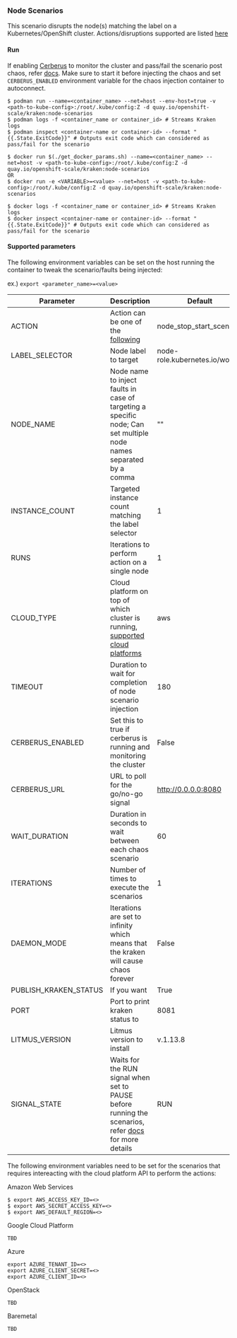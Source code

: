 ### Node Scenarios
This scenario disrupts the node(s) matching the label on a Kubernetes/OpenShift cluster. Actions/disruptions supported are listed [here](https://github.com/cloud-bulldozer/kraken/blob/master/docs/node_scenarios.md)

#### Run
If enabling [Cerberus](https://github.com/cloud-bulldozer/kraken#kraken-scenario-passfail-criteria-and-report) to monitor the cluster and pass/fail the scenario post chaos, refer [docs](https://github.com/cloud-bulldozer/kraken-hub/tree/main/docs/cerberus.md). Make sure to start it before injecting the chaos and set `CERBERUS_ENABLED` environment variable for the chaos injection container to autoconnect.

```
$ podman run --name=<container_name> --net=host --env-host=true -v <path-to-kube-config>:/root/.kube/config:Z -d quay.io/openshift-scale/kraken:node-scenarios
$ podman logs -f <container_name or container_id> # Streams Kraken logs
$ podman inspect <container-name or container-id> --format "{{.State.ExitCode}}" # Outputs exit code which can considered as pass/fail for the scenario
```

```
$ docker run $(./get_docker_params.sh) --name=<container_name> --net=host -v <path-to-kube-config>:/root/.kube/config:Z -d quay.io/openshift-scale/kraken:node-scenarios
OR 
$ docker run -e <VARIABLE>=<value> --net=host -v <path-to-kube-config>:/root/.kube/config:Z -d quay.io/openshift-scale/kraken:node-scenarios

$ docker logs -f <container_name or container_id> # Streams Kraken logs
$ docker inspect <container-name or container-id> --format "{{.State.ExitCode}}" # Outputs exit code which can considered as pass/fail for the scenario
```

#### Supported parameters

The following environment variables can be set on the host running the container to tweak the scenario/faults being injected:

ex.) 
`export <parameter_name>=<value>`

Parameter               | Description                                                           | Default
----------------------- | -----------------------------------------------------------------     | ------------------------------------ |
ACTION                  | Action can be one of the [following](https://github.com/cloud-bulldozer/kraken/blob/master/docs/node_scenarios.md) | node_stop_start_scenario |
LABEL_SELECTOR          | Node label to target                                                  | node-role.kubernetes.io/worker       |
NODE_NAME               | Node name to inject faults in case of targeting a specific node; Can set multiple node names separated by a comma      | ""                                   |
INSTANCE_COUNT          | Targeted instance count matching the label selector                   | 1                                    |
RUNS                    | Iterations to perform action on a single node                         | 1                                    |
CLOUD_TYPE              | Cloud platform on top of which cluster is running, [supported cloud platforms](https://github.com/cloud-bulldozer/kraken/blob/master/docs/node_scenarios.md)                     | aws |
TIMEOUT                 | Duration to wait for completion of node scenario injection             | 180                                |
CERBERUS_ENABLED        | Set this to true if cerberus is running and monitoring the cluster    | False                                |
CERBERUS_URL            | URL to poll for the go/no-go signal                                   | http://0.0.0.0:8080                  |
WAIT_DURATION           | Duration in seconds to wait between each chaos scenario               | 60                                   |
ITERATIONS              | Number of times to execute the scenarios                              | 1                                    |
DAEMON_MODE             | Iterations are set to infinity which means that the kraken will cause chaos forever | False                  |
PUBLISH_KRAKEN_STATUS              | If you want                         | True                                    |
PORT              | Port to print kraken status to                             | 8081                                    |
LITMUS_VERSION             | Litmus version to install | v.1.13.8                 |
SIGNAL_STATE      | Waits for the RUN signal when set to PAUSE before running the scenarios, refer [docs](https://github.com/cloud-bulldozer/kraken/blob/master/docs/signal.md) for more details | RUN |

The following environment variables need to be set for the scenarios that requires intereacting with the cloud platform API to perform the actions:

Amazon Web Services
```
$ export AWS_ACCESS_KEY_ID=<>
$ export AWS_SECRET_ACCESS_KEY=<>
$ export AWS_DEFAULT_REGION=<>
```

Google Cloud Platform
```
TBD
```

Azure
```
export AZURE_TENANT_ID=<>
export AZURE_CLIENT_SECRET=<>
export AZURE_CLIENT_ID=<>

```

OpenStack

```
TBD
```

Baremetal
```
TBD
```
